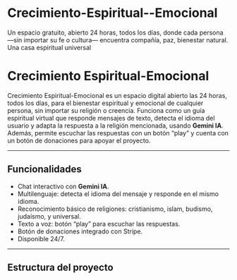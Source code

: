 # Crecimiento-Espiritual--Emocional
Un espacio gratuito, abierto 24 horas, todos los días, donde cada persona —sin importar su fe o cultura— encuentra compañía, paz, bienestar natural. Una casa espiritual universal
# Crecimiento Espiritual-Emocional

Crecimiento Espiritual-Emocional es un espacio digital abierto las 24 horas, todos los días, para el bienestar espiritual y emocional de cualquier persona, sin importar su religión o creencia. Funciona como un guía espiritual virtual que responde mensajes de texto, detecta el idioma del usuario y adapta la respuesta a la religión mencionada, usando **Gemini IA**. Además, permite escuchar las respuestas con un botón “play” y cuenta con un botón de donaciones para apoyar el proyecto.

---

## Funcionalidades

- Chat interactivo con **Gemini IA**.
- Multilenguaje: detecta el idioma del mensaje y responde en el mismo idioma.
- Reconocimiento básico de religiones: cristianismo, islam, budismo, judaísmo, y universal.
- Texto a voz: botón “play” para escuchar las respuestas.
- Botón de donaciones integrado con Stripe.
- Disponible 24/7.

---

## Estructura del proyecto

